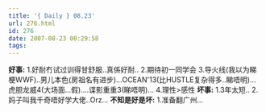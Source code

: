 ```yaml
---
title: '{ Daily } 08.23'
url: 276.html
id: 276
date: 2007-08-23 00:29:58
tags:
---
```


**好事:** 1.好耐冇试过训得甘舒服..真係好耐.. 2.期待初一同学会 3.导火线(我以为睇梗WWF)..男儿本色(房祖名有进步)...OCEAN'13(比HUSTLE复杂得多..睇唔明)...虎胆龙威4(大场面...假)....谍影重重3(睇唔明)... 4.理性>感性 **坏事:** 1.3年太短.. 2.妈子叫我千奇唔好学大佬..Orz... **不知是好是坏:** 1.准备翻广州...